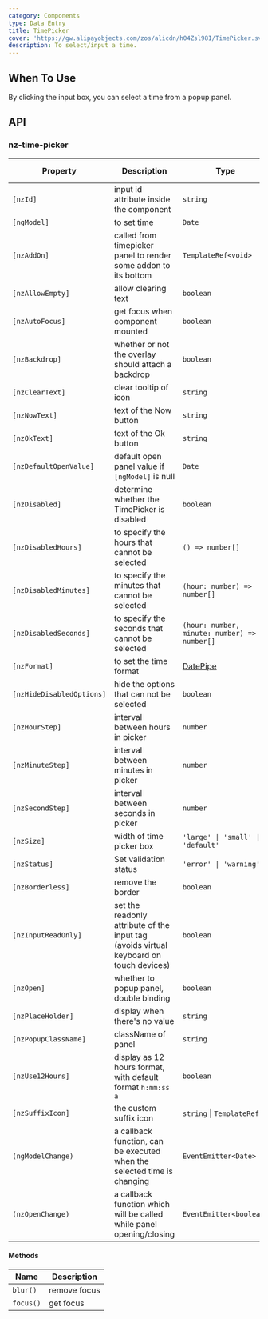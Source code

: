 ```yaml
---
category: Components
type: Data Entry
title: TimePicker
cover: 'https://gw.alipayobjects.com/zos/alicdn/h04Zsl98I/TimePicker.svg'
description: To select/input a time.
---
```



## When To Use

By clicking the input box, you can select a time from a popup panel.


## API

### nz-time-picker

| Property                  | Description                                                                            | Type                                                | Default           | Global Config |
| ------------------------- | -------------------------------------------------------------------------------------- | --------------------------------------------------- | ----------------- | ------------- |
| `[nzId]`                  | input id attribute inside the component                                                | `string`                                            | -                 |
| `[ngModel]`               | to set time                                                                            | `Date`                                              | -                 |
| `[nzAddOn]`               | called from timepicker panel to render some addon to its bottom                        | `TemplateRef<void>`                                 | -                 |
| `[nzAllowEmpty]`          | allow clearing text                                                                    | `boolean`                                           | `true`            | ✅             |
| `[nzAutoFocus]`           | get focus when component mounted                                                       | `boolean`                                           | `false`           |
| `[nzBackdrop]`            | whether or not the overlay should attach a backdrop                                    | `boolean`                                           | `false`           |
| `[nzClearText]`           | clear tooltip of icon                                                                  | `string`                                            | `'clear'`         | ✅             |
| `[nzNowText]`             | text of the Now button                                                                 | `string`                                            | `'Now'`           | ✅             |
| `[nzOkText]`              | text of the Ok button                                                                  | `string`                                            | `'Ok'`            | ✅             |
| `[nzDefaultOpenValue]`    | default open panel value if `[ngModel]` is null                                        | `Date`                                              | `new Date()`      |
| `[nzDisabled]`            | determine whether the TimePicker is disabled                                           | `boolean`                                           | `false`           |
| `[nzDisabledHours]`       | to specify the hours that cannot be selected                                           | `() => number[]`                                    | -                 |
| `[nzDisabledMinutes]`     | to specify the minutes that cannot be selected                                         | `(hour: number) => number[]`                        | -                 |
| `[nzDisabledSeconds]`     | to specify the seconds that cannot be selected                                         | `(hour: number, minute: number) => number[]`        | -                 |
| `[nzFormat]`              | to set the time format                                                                 | [DatePipe](https://angular.dev/api/common/DatePipe) | `"HH:mm:ss"`      | ✅             |
| `[nzHideDisabledOptions]` | hide the options that can not be selected                                              | `boolean`                                           | `false`           |
| `[nzHourStep]`            | interval between hours in picker                                                       | `number`                                            | `1`               | ✅             |
| `[nzMinuteStep]`          | interval between minutes in picker                                                     | `number`                                            | `1`               | ✅             |
| `[nzSecondStep]`          | interval between seconds in picker                                                     | `number`                                            | `1`               | ✅             |
| `[nzSize]`                | width of time picker box                                                               | `'large' \| 'small' \| 'default'`                   | `'default'`       |
| `[nzStatus]`              | Set validation status                                                                  | `'error' \| 'warning'`                              | -                 |
| `[nzBorderless]`          | remove the border                                                                      | `boolean`                                           | `false`           | -             |
| `[nzInputReadOnly]`       | set the readonly attribute of the input tag (avoids virtual keyboard on touch devices) | `boolean`                                           | `false`           | -             |
| `[nzOpen]`                | whether to popup panel, double binding                                                 | `boolean`                                           | `false`           |
| `[nzPlaceHolder]`         | display when there's no value                                                          | `string`                                            | `"Select a time"` |
| `[nzPopupClassName]`      | className of panel                                                                     | `string`                                            | `''`              | ✅             |
| `[nzUse12Hours]`          | display as 12 hours format, with default format `h:mm:ss a`                            | `boolean`                                           | `false`           | ✅             |
| `[nzSuffixIcon]`          | the custom suffix icon                                                                 | `string` \| `TemplateRef`                           | -                 | ✅             |
| `(ngModelChange)`         | a callback function, can be executed when the selected time is changing                | `EventEmitter<Date>`                                | -                 |
| `(nzOpenChange)`          | a callback function which will be called while panel opening/closing                   | `EventEmitter<boolean>`                             | -                 |

#### Methods

| Name      | Description  |
| --------- | ------------ |
| `blur()`  | remove focus |
| `focus()` | get focus    |

